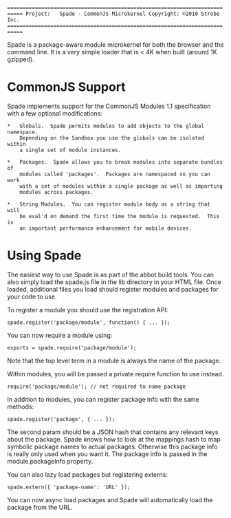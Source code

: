 `===========================================================================
 Project:   Spade - CommonJS Microkernel
 Copyright: ©2010 Strobe Inc.
 ===========================================================================`

Spade is a package-aware module microkernel for both the browser and the 
command line.  It is a very simple loader that is < 4K when built (around 1K 
gzipped).  

# CommonJS Support

Spade implements support for the CommonJS Modules 1.1 specification with a few
optional modifications:

    *   Globals.  Spade permits modules to add objects to the global namespace.
        Depending on the Sandbox you use the globals can be isolated within
        a single set of module instances.
        
    *   Packages.  Spade allows you to break modules into separate bundles of 
        modules called 'packages'.  Packages are namespaced so you can work
        with a set of modules within a single package as well as importing 
        modules across packages.
        
    *   String Modules.  You can register module body as a string that will
        be eval'd on demand the first time the module is requested.  This is 
        an important performance enhancement for mobile devices.
        
# Using Spade

The easiest way to use Spade is as part of the abbot build tools.  You can also
simply load the spade.js file in the lib directory in your HTML file.  Once 
loaded, additional files you load should register modules and packages for 
your code to use.

To register a module you should use the registration API:

    spade.register('package/module', function() { ... });
    
You can now require a module using:

    exports = spade.require('package/module');
    
Note that the top level term in a module is always the name of the package.

Within modules, you will be passed a private require function to use instead.

    require('package/module'); // not required to name package

In addition to modules, you can register package info with the same methods:

    spade.register('package', { ... });
    
The second param should be a JSON hash that contains any relevant keys about
the package.  Spade knows how to look at the mappings hash to map symbolic 
package names to actual packages.  Otherwise this package info is really only 
used when you want it.  The package info is passed in the module.packageInfo 
property.

You can also lazy load packages but registering externs:

    spade.extern({ 'package-name': 'URL' });
    
You can now async load packages and Spade will automatically load the package
from the URL.

